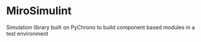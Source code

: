# MiroSimulint
Simulation library built on PyChrono to build component based modules in a test environment
